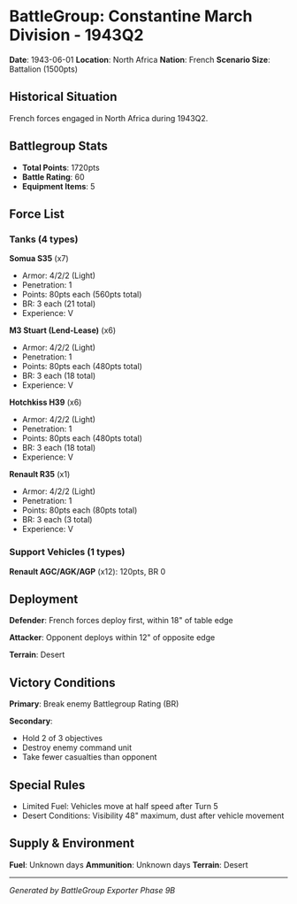 # BattleGroup: Constantine March Division - 1943Q2

**Date**: 1943-06-01
**Location**: North Africa
**Nation**: French
**Scenario Size**: Battalion (1500pts)

## Historical Situation

French forces engaged in North Africa during 1943Q2.

## Battlegroup Stats

- **Total Points**: 1720pts
- **Battle Rating**: 60
- **Equipment Items**: 5

## Force List

### Tanks (4 types)

**Somua S35** (x7)
- Armor: 4/2/2 (Light)
- Penetration: 1
- Points: 80pts each (560pts total)
- BR: 3 each (21 total)
- Experience: V

**M3 Stuart (Lend-Lease)** (x6)
- Armor: 4/2/2 (Light)
- Penetration: 1
- Points: 80pts each (480pts total)
- BR: 3 each (18 total)
- Experience: V

**Hotchkiss H39** (x6)
- Armor: 4/2/2 (Light)
- Penetration: 1
- Points: 80pts each (480pts total)
- BR: 3 each (18 total)
- Experience: V

**Renault R35** (x1)
- Armor: 4/2/2 (Light)
- Penetration: 1
- Points: 80pts each (80pts total)
- BR: 3 each (3 total)
- Experience: V

### Support Vehicles (1 types)

**Renault AGC/AGK/AGP** (x12): 120pts, BR 0

## Deployment

**Defender**: French forces deploy first, within 18" of table edge

**Attacker**: Opponent deploys within 12" of opposite edge

**Terrain**: Desert

## Victory Conditions

**Primary**: Break enemy Battlegroup Rating (BR)

**Secondary**:
- Hold 2 of 3 objectives
- Destroy enemy command unit
- Take fewer casualties than opponent

## Special Rules

- Limited Fuel: Vehicles move at half speed after Turn 5
- Desert Conditions: Visibility 48" maximum, dust after vehicle movement

## Supply & Environment

**Fuel**: Unknown days
**Ammunition**: Unknown days
**Terrain**: Desert

---

*Generated by BattleGroup Exporter Phase 9B*
